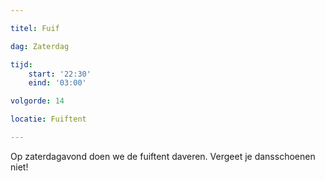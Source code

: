 ```yaml
---

titel: Fuif

dag: Zaterdag

tijd:
    start: '22:30'
    eind: '03:00'

volgorde: 14

locatie: Fuiftent

---
```


Op zaterdagavond doen we de fuiftent daveren. Vergeet je dansschoenen niet!
